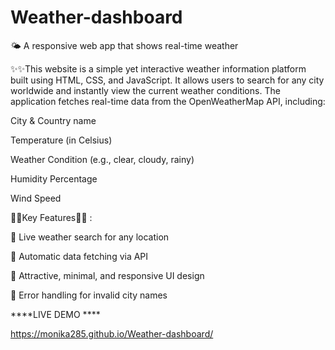 # Weather-dashboard
🌤 A responsive web app that shows real-time weather

✨✨This website is a simple yet interactive weather information platform built using HTML, CSS, and JavaScript. It allows users to search for any city worldwide and instantly view the current weather conditions. The application fetches real-time data from the OpenWeatherMap API, including:


City & Country name

Temperature (in Celsius)

Weather Condition (e.g., clear, cloudy, rainy)

Humidity Percentage

Wind Speed


🚀🚀Key Features🚀🚀 : 

🚀 Live weather search for any location

🚀 Automatic data fetching via API

🚀 Attractive, minimal, and responsive UI design

🚀 Error handling for invalid city names

****LIVE DEMO ****

 https://monika285.github.io/Weather-dashboard/
